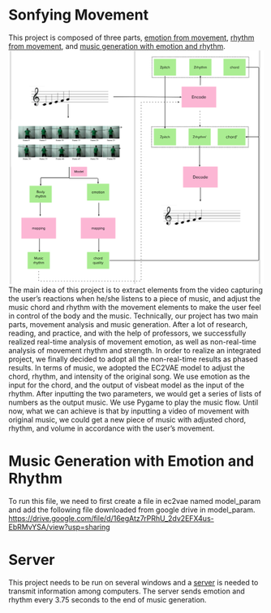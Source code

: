 # Sonfying Movement
This project is composed of three parts, [emotion from movement](https://github.com/Vivian-Xie/sonfying-movement/tree/main/Emotion-detection-main), [rhythm from movement](https://github.com/Vivian-Xie/sonfying-movement/tree/main/video-bgm-generation-main/video-bgm-generation-main), and [music generation with emotion and rhythm](https://github.com/Vivian-Xie/sonfying-movement/tree/main/music%20generation).
![demo](https://github.com/Vivian-Xie/sonfying-movement/blob/main/flow_chart.png)
The main idea of this project is to extract elements from the video capturing the user’s reactions when he/she listens to a piece of music, and adjust the music chord and rhythm with the movement elements to make the user feel in control of the body and the music.
Technically, our project has two main parts, movement analysis and music generation. After a lot of research, reading, and practice, and with the help of professors, we successfully realized real-time analysis of movement emotion, as well as non-real-time analysis of movement rhythm and strength. In order to realize an integrated project, we finally decided to adopt all the non-real-time results as phased results. In terms of music, we adopted the EC2VAE model to adjust the chord, rhythm, and intensity of the original song. We use emotion as the input for the chord, and the output of visbeat model as the input of the rhythm. After inputting the two parameters, we would get a series of lists of numbers as the output music. We use Pygame to play the music flow. Until now, what we can achieve is that by inputting a video of movement with original music, we could get a new piece of music with adjusted chord, rhythm, and volume in accordance with the user’s movement.


# Music Generation with Emotion and Rhythm
To run this file, we need to first create a file in ec2vae named model_param and add the following file downloaded from google drive in model_param.
https://drive.google.com/file/d/16egAtz7rPRhU_2dv2EFX4us-EbRMvYSA/view?usp=sharing


# Server
This project needs to be run on several windows and a [server](https://github.com/Vivian-Xie/sonfying-movement/blob/main/server.py) is needed to transmit information among computers. The server sends emotion and rhythm every 3.75 seconds to the end of music generation.

